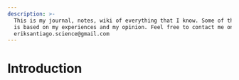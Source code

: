 ```yaml
---
description: >-
  This is my journal, notes, wiki of everything that I know. Some of the content
  is based on my experiences and my opinion. Feel free to contact me on
  eriksantiago.science@gmail.com
---
```


# Introduction

